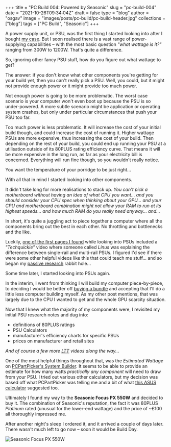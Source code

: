 
+++
title = "PC Build 004: Powered by Seasonic"
slug = "pc-build-004"
date = "2021-10-26T09:34:04Z"
draft = false
type = "blog"
author = "osgav"
image = "images/posts/pc-build/pc-build-header.jpg"
collections = ["blog"]
tags = ["PC Build", "Seasonic"]
+++
 
 A power supply unit, or PSU, was the first thing I started looking into after I bought [my case](/blog/pc-build-001.html). But I soon realised there is a vast range of power-supplying capabilities – with the most basic question *"what wattage is it?"* ranging from 300W to 1200W. That's quite a difference.

So, ignoring other fancy PSU stuff, how do you figure out what wattage to get?

<!--more-->

The answer: if you don't know what other components you're getting for your build yet, then you can't really pick a PSU. Well, you could, but it might not provide enough power or it might provide too much power.

Not enough power is going to be more problematic. The worst case scenario is your computer won't even boot up because the PSU is so under-powered. A more subtle scenario might be application or operating system crashes, but only under particular circumstances that push your PSU too far.

Too much power is less problematic. It will increase the cost of your initial build though, and could increase the cost of running it. Higher wattage PSUs are more expensive, thus increasing the cost of your build. Then depending on the rest of your build, you could end up running your PSU at a utilisation outside of its 80PLUS rating efficiency curve. That means it will be more expensive in the long run, as far as your electricity bill is concerned. Everything will run fine though, so you wouldn't really notice. 

You want the temperature of your porridge to be just right...

With all that in mind I started looking into other components. 

It didn't take long for more realisations to stack up. *You can't pick a motherboard without having an idea of what CPU you want... and you should consider your CPU spec when thinking about your GPU... and your CPU and motherboard combination might not allow your RAM to run at its highest speeds... and how much RAM do you really need anyway... and...*

In short, it's quite a juggling act to piece together a computer where all the components bring out the best in each other. No throttling and bottlenecks and the like. 

Luckily, [one of the first pages I found](https://www.gpumag.com/psu-hierarchy/) while looking into PSUs included a *"Techquickie"* video where someone called *Linus* was explaining the difference between single-rail and multi-rail PSUs. I figured I'd see if there were some other helpful videos like this that could teach me stuff... and so began my [passive research](/blog/pc-build-002.html) rabbit hole...

Some time later, I started looking into PSUs again.

In the interim, I went from thinking I will build my computer piece-by-piece, to deciding I would be better off [buying a bundle](/blog/pc-build-003.html) and accepting that I'll do a little less computer building myself. As my other post mentions, that was largely due to the CPU I wanted to get and the whole GPU scarcity situation.

Now that I knew what the majority of my components were, I revisited my initial PSU research notes and dug into: 

- definitions of 80PLUS ratings
- PSU Calculators
- manufacturer's efficiency charts for specific PSUs
- prices on manufacturer and retail sites

*And of course a few more [LTT](https://youtube.com/linustechtips) videos along the way...*

One of the most helpful things throughout that, was the *Estimated Wattage* on [PCPartPicker's System Builder](https://pcpartpicker.com/list/). It seems to be able to provide an estimate for how many watts *practically any component* will need to draw from your PSU. I tried out various other calculators, but my decision was based off what PCPartPicker was telling me and a bit of what [this ASUS calculator](https://rog.asus.com/event/PSU/ASUS-Power-Supply-Units/uk/index.html) suggested too.

Ultimately I found my way to the **Seasonic Focus PX 550W** and decided to buy it. The combination of Seasonic's reputation, the fact it was 80PLUS *Platinum* rated (unusual for the lower-end wattage) and the price of ~£100 all thoroughly impressed me. 

After another night's sleep I ordered it, and it arrived a couple of days later. There wasn't much left to go now – soon it would be Build Day.

![Seasonic Focus PX 550W](/images/posts/pc-build/psu.jpg "Seasonic Focus PX 550W")

